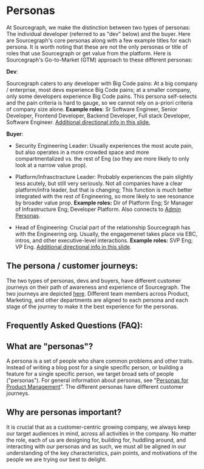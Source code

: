 # Personas

At Sourcegraph, we make the distinction between two types of personas: The individual developer (referred to as "dev" below) and the buyer. Here are Sourcegraph's core personas along with a few example titles for each persona. It is worth noting that these are not the only personas or title of roles that use Sourcegraph or get value from the platform. Here is Sourcegraph's Go-to-Market (GTM) approach to these different personas:

**Dev**:

Sourcegraph caters to any developer with Big Code pains: At a big company / enterprise, most devs experience Big Code pains; at a smaller company, only some developers experience Big Code pains. This persona self-selects and the pain criteria is hard to gauge, so we cannot rely on a-priori criteria of company size alone. **Example roles**: Sr Software Engineer, Senior Developer, Frontend Developer, Backend Developer, Full stack Developer, Software Engineer. [Additional directional info in this slide.](https://docs.google.com/presentation/d/1aQhcWoWd_LJXdAgEn7JBGnZV5pfN6UJyct2VV-ZiTXI/edit#slide=id.ge9b93ff711_1_0)

**Buyer**:

- Security Engineering Leader: Usually experiences the most acute pain, but also operates in a more crowded space and more compartmentalized vs. the rest of Eng (so they are more likely to only look at a narrow value prop).

- Platform/Infrasctracture Leader: Probably experiences the pain slightly less acutely, but still very seriously. Not all companies have a clear platform/infra leader, but that is changing; This function is much better integrated with the rest of Engineering, so more likely to see resonance by broader value prop. **Example roles:** Dir of Platform Eng; Sr Manager of Infrastructure Eng; Developer Platform. Also connects to [Admin Personas](../../../strategy-goals/strategy/admin-experience/admin-experience-personas.md).

- Head of Engineering: Crucial part of the relationship Sourcegraph has with the Engineering org. Usually, the engagemenet takes place via EBC, intros, and other executive-level interactions. **Example roles:** SVP Eng; VP Eng. [Additional directional info in this slide](https://docs.google.com/presentation/d/1aQhcWoWd_LJXdAgEn7JBGnZV5pfN6UJyct2VV-ZiTXI/edit#slide=id.ge9b93ff711_0_46).

## The persona / customer journeys:

The two types of personas, devs and buyers, have different customer journeys on their path of awareness and experience of Sourcegraph. The two journeys are depicted [here](https://docs.google.com/presentation/d/1yDJvLJunOl7ltFagadJhBk8es6KxxNyinMQSBLveYFA/edit#slide=id.g1d7f573b6dc_3_5). Different team members across Product, Marketing, and other departments are aligned to each persona and each stage of the journey to make it the best experience for the personas.

## Frequently Asked Questions (FAQ):

## What are "personas"?

A persona is a set of people who share common problems and other traits. Instead of writing a blog post for a single specific person, or building a feature for a single specific person, we target broad sets of people ("personas"). For general information about personas, see "[Personas for Product Management](https://svpg.com/personas-for-product-management/)". The different personas have different customer journeys.

## Why are personas important?

It is crucial that as a customer-centric growing company, we always keep our target audiences in mind, across all activities in the company. No matter the role, each of us are designing for, building for, huddling around, and interacting with our personas and as such, we must all be aligned in our understanding of the key characteristics, pain points, and motivations of the people we are trying our best to delight.
